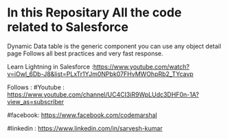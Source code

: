 # In this Repositary All the code related to Salesforce 

Dynamic Data table is the generic component you can use any object detail page
Follows all best practices and very fast response. 


Learn Lightning in Salesforce :https://www.youtube.com/watch?v=iOwl_6Db-J8&list=PLxTr1YJm0NPbk07FHvMWOhpRb2_TYcavp


Follows :
#Youtube : https://www.youtube.com/channel/UC4CI3iR9WpLUdc3DHF0n-1A?view_as=subscriber

#facebook: https://www.facebook.com/codemarshal

#linkedin : https://www.linkedin.com/in/sarvesh-kumar
